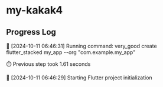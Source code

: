 # my-kakak4
## Progress Log
🔄 [2024-10-11 06:46:31] Running command: very_good create flutter_stacked my_app --org "com.example.my_app"

⏱️ Previous step took 1.61 seconds

🔄 [2024-10-11 06:46:29] Starting Flutter project initialization
